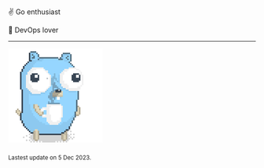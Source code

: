 :v: Go enthusiast

:muscle: DevOps lover

---

![Image alt text](/images/gopher_with_coffee.gif)


<sub>Lastest update on 5 Dec 2023.</sub>
